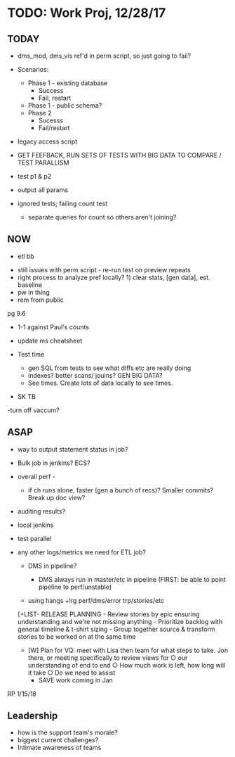 # TODO: Work Proj, 12/28/17

## TODAY

- dms_mod, dms_vis ref'd in perm script, so just going to fail?

- Scenarios:
    - Phase 1 - existing database
        - Success
        - Fail, restart
    - Phase 1 - public schema?
    - Phase 2 
        - Sucesss
        - Fail/restart 

- legacy access script
- GET FEEFBACK, RUN SETS OF TESTS WITH BIG DATA TO COMPARE / TEST PARALLISM
- test p1 & p2
- output all params
- ignored tests; failing count test
    - separate queries for count so others aren't joining?


## NOW

+ etl bb 

- still issues with perm script - re-run test on preview repeats
- right process to analyze pref locally? 1) clear stats, [gen data], est. baseline
- pw in thing
- rem from public

pg 9.6

- 1-1 against Paul's counts
- update ms cheatsheet

- Test time
    - gen SQL from tests to see what diffs etc are really doing
    - indexes? better scans/ jouins? GEN BIG DATA?
    - See times. Create lots of data locally to see times. 
- SK TB

-turn off vaccum?

## ASAP

- way to output statement status in job?
- Bulk job in jenkins? ECS?
- overall perf - 
    - if ch runs alone, faster (gen a bunch of recs)? Smaller commits? Break up doc view? 

- auditing results?
- local jenkins 


- test parallel
- any other logs/metrics we need for ETL job?
    - DMS in pipeline?
        - DMS always run in master/etc in pipeline (FIRST: be able to point pipeline to perf/unstable)

    - using hangs
    +lrg perf/dms/error trp/stories/etc

    

    [+LIST- RELEASE PLANNING
        - Review stories by epic ensuring understanding and we're not missing anything
        - Prioritize backlog with general timeline & t-shirt sizing
        - Group together source & transform stories to be worked on at the same time

    - [W] Plan for VQ: meet with Lisa then team for what steps to take. Jon there, or meeting specifically to review views for 
        ○ our understanding of end to end
        ○ How much work is left, how long will it take
        ○ Do we need to assist
        - SAVE work coming in Jan



RP 1/15/18


## Leadership

- how is the support team's morale?
- biggest current challenges?
- Intimate awareness of teams
